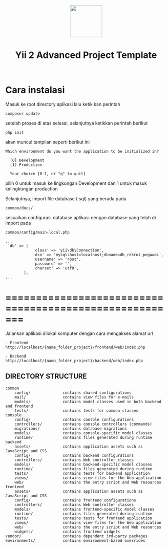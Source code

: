 <p align="center">
    <a href="https://github.com/yiisoft" target="_blank">
        <img src="https://avatars0.githubusercontent.com/u/993323" height="100px">
    </a>
    <h1 align="center">Yii 2 Advanced Project Template</h1>
    <br>
</p>
<h1>Cara instalasi</h1>
Masuk ke root directory aplikasi lalu ketik kan perintah

```
composer update
```

setelah proses di atas selesai, selanjutnya ketikkan perintah berikut

```
php init
```

akan muncul tampilan seperti berikut ini

```
Which environment do you want the application to be initialized in?

  [0] Development
  [1] Production

  Your choice [0-1, or "q" to quit]
```

pilih 0 untuk masuk ke lingkungan Development dan 1 untuk masuk kelingkungan production

Selanjutnya, import file database (.sql) yang berada pada

```
common/docs/
```

sesuaikan configurasi database aplikasi dengan database yang telah di import pada

```
common/config/main-local.php

...
 'db' => [
            'class' => 'yii\db\Connection',
            'dsn' => 'mysql:host=localhost;dbname=db_rekrut_pegawai',
            'username' => 'root',
            'password' => '',
            'charset' => 'utf8',
        ],
...
```

# =======================================================

Jalankan aplikasi dilokal komputer dengan cara mengakses alamat url

```
- Frontend
http://localhost/{nama_folder_project}/frontend/web/index.php

- Backend
http://localhost/{nama_folder_project}/backend/web/index.php
```

## DIRECTORY STRUCTURE

```
common
    config/              contains shared configurations
    mail/                contains view files for e-mails
    models/              contains model classes used in both backend and frontend
    tests/               contains tests for common classes
console
    config/              contains console configurations
    controllers/         contains console controllers (commands)
    migrations/          contains database migrations
    models/              contains console-specific model classes
    runtime/             contains files generated during runtime
backend
    assets/              contains application assets such as JavaScript and CSS
    config/              contains backend configurations
    controllers/         contains Web controller classes
    models/              contains backend-specific model classes
    runtime/             contains files generated during runtime
    tests/               contains tests for backend application
    views/               contains view files for the Web application
    web/                 contains the entry script and Web resources
frontend
    assets/              contains application assets such as JavaScript and CSS
    config/              contains frontend configurations
    controllers/         contains Web controller classes
    models/              contains frontend-specific model classes
    runtime/             contains files generated during runtime
    tests/               contains tests for frontend application
    views/               contains view files for the Web application
    web/                 contains the entry script and Web resources
    widgets/             contains frontend widgets
vendor/                  contains dependent 3rd-party packages
environments/            contains environment-based overrides
```
